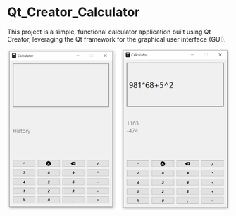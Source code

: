 # Qt_Creator_Calculator

This project is a simple, functional calculator application built using Qt Creator, leveraging the Qt framework for the graphical user interface (GUI).

![screenshot](https://github.com/khalilrefai/Qt_Creator_Calculator/blob/main/screenshot.PNG?raw=true)
